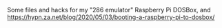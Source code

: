 Some files and hacks for my "286 emulator" Raspberry Pi DOSBox, and https://hypn.za.net/blog/2020/05/03/booting-a-raspberry-pi-to-dosbox/
